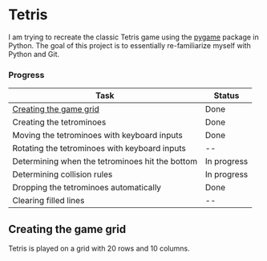 # Tetris
I am trying to recreate the classic Tetris game using the <a href="https://pypi.org/project/pygame/">pygame</a> package in Python.
The goal of this project is to essentially re-familiarize myself with Python and Git.


### Progress

| Task                                               | Status      |
|----------------------------------------------------|-------------|
| [Creating the game grid](##creating-the-game-grid) | Done        |
| Creating the tetrominoes                           | Done        |
| Moving the tetrominoes with keyboard inputs        | Done        |
| Rotating the tetrominoes with keyboard inputs      | --          |
| Determining when the tetrominoes hit the bottom    | In progress |
| Determining collision rules                        | In progress |
| Dropping the tetrominoes automatically             | Done        |
| Clearing filled lines                              | --          |

## Creating the game grid
Tetris is played on a grid with 20 rows and 10 columns.